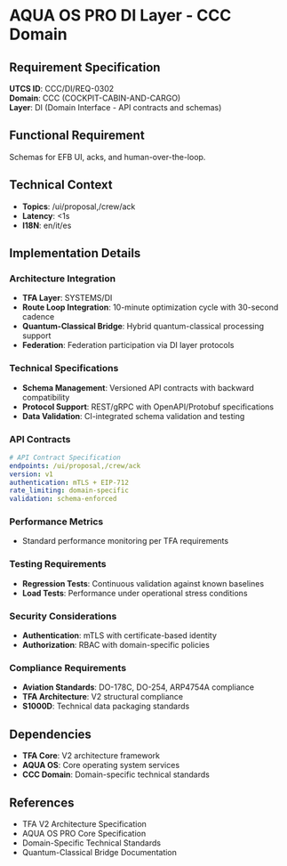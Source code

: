 # AQUA OS PRO DI Layer - CCC Domain

## Requirement Specification

**UTCS ID**: CCC/DI/REQ-0302  
**Domain**: CCC (COCKPIT-CABIN-AND-CARGO)  
**Layer**: DI (Domain Interface - API contracts and schemas)  

## Functional Requirement

Schemas for EFB UI, acks, and human-over-the-loop.

## Technical Context

- **Topics**: /ui/proposal,/crew/ack
- **Latency**: <1s
- **I18N**: en/it/es


## Implementation Details

### Architecture Integration
- **TFA Layer**: SYSTEMS/DI
- **Route Loop Integration**: 10-minute optimization cycle with 30-second cadence
- **Quantum-Classical Bridge**: Hybrid quantum-classical processing support
- **Federation**: Federation participation via DI layer protocols

### Technical Specifications

- **Schema Management**: Versioned API contracts with backward compatibility
- **Protocol Support**: REST/gRPC with OpenAPI/Protobuf specifications
- **Data Validation**: CI-integrated schema validation and testing

### API Contracts


```yaml
# API Contract Specification
endpoints: /ui/proposal,/crew/ack
version: v1
authentication: mTLS + EIP-712 
rate_limiting: domain-specific
validation: schema-enforced
```

### Performance Metrics

- Standard performance monitoring per TFA requirements

### Testing Requirements

- **Regression Tests**: Continuous validation against known baselines
- **Load Tests**: Performance under operational stress conditions

### Security Considerations

- **Authentication**: mTLS with certificate-based identity
- **Authorization**: RBAC with domain-specific policies

### Compliance Requirements

- **Aviation Standards**: DO-178C, DO-254, ARP4754A compliance
- **TFA Architecture**: V2 structural compliance
- **S1000D**: Technical data packaging standards

## Dependencies

- **TFA Core**: V2 architecture framework
- **AQUA OS**: Core operating system services
- **CCC Domain**: Domain-specific technical standards

## References

- TFA V2 Architecture Specification
- AQUA OS PRO Core Specification
- Domain-Specific Technical Standards
- Quantum-Classical Bridge Documentation

